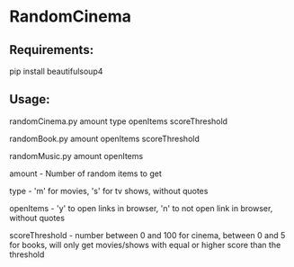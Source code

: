 # RandomCinema

Requirements:
---
pip install beautifulsoup4

Usage:
---
randomCinema.py amount type openItems scoreThreshold

randomBook.py amount openItems scoreThreshold

randomMusic.py amount openItems


amount - Number of random items to get

type - 'm' for movies, 's' for tv shows, without quotes

openItems - 'y' to open links in browser, 'n' to not open link in browser, without quotes

scoreThreshold - number between 0 and 100 for cinema, between 0 and 5 for books, will only get movies/shows with equal or higher score than the threshold
